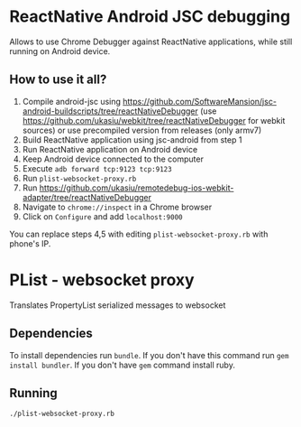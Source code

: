 # ReactNative Android JSC debugging

Allows to use Chrome Debugger against ReactNative applications, while still running on Android device.

## How to use it all?

1. Compile android-jsc using https://github.com/SoftwareMansion/jsc-android-buildscripts/tree/reactNativeDebugger (use https://github.com/ukasiu/webkit/tree/reactNativeDebugger for webkit sources) or use precompiled version from releases (only armv7)
2. Build ReactNative application using jsc-android from step 1
3. Run ReactNative application on Android device
4. Keep Android device connected to the computer
5. Execute `adb forward tcp:9123 tcp:9123`
6. Run `plist-websocket-proxy.rb`
7. Run https://github.com/ukasiu/remotedebug-ios-webkit-adapter/tree/reactNativeDebugger
8. Navigate to `chrome://inspect` in a Chrome browser
9. Click on `Configure` and add `localhost:9000`

You can replace steps 4,5 with editing `plist-websocket-proxy.rb` with phone's IP.

# PList - websocket proxy

Translates PropertyList serialized messages to websocket

## Dependencies

To install dependencies run `bundle`. If you don't have this command run `gem install bundler`. If you don't have `gem` command install ruby.

## Running

`./plist-websocket-proxy.rb`